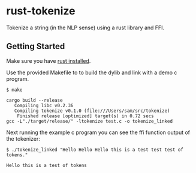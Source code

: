 # rust-tokenize

Tokenize a string (in the NLP sense) using a rust library and FFI.

## Getting Started

 Make sure you have [rust
 installed](https://www.rust-lang.org/en-US/install.html).

Use the provided Makefile to to build the dylib and link with a demo c program.

```
$ make

cargo build --release
   Compiling libc v0.2.36
   Compiling tokenize v0.1.0 (file:///Users/sam/src/tokenize)
    Finished release [optimized] target(s) in 0.72 secs
gcc -L"./target/release/" -ltokenize test.c -o tokenize_linked

```

Next running the example c program you can see the ffi function output
of the tokenizer:

```
$ ./tokenize_linked "Hello Hello Hello this is a test test test of tokens."

Hello this is a test of tokens

```
